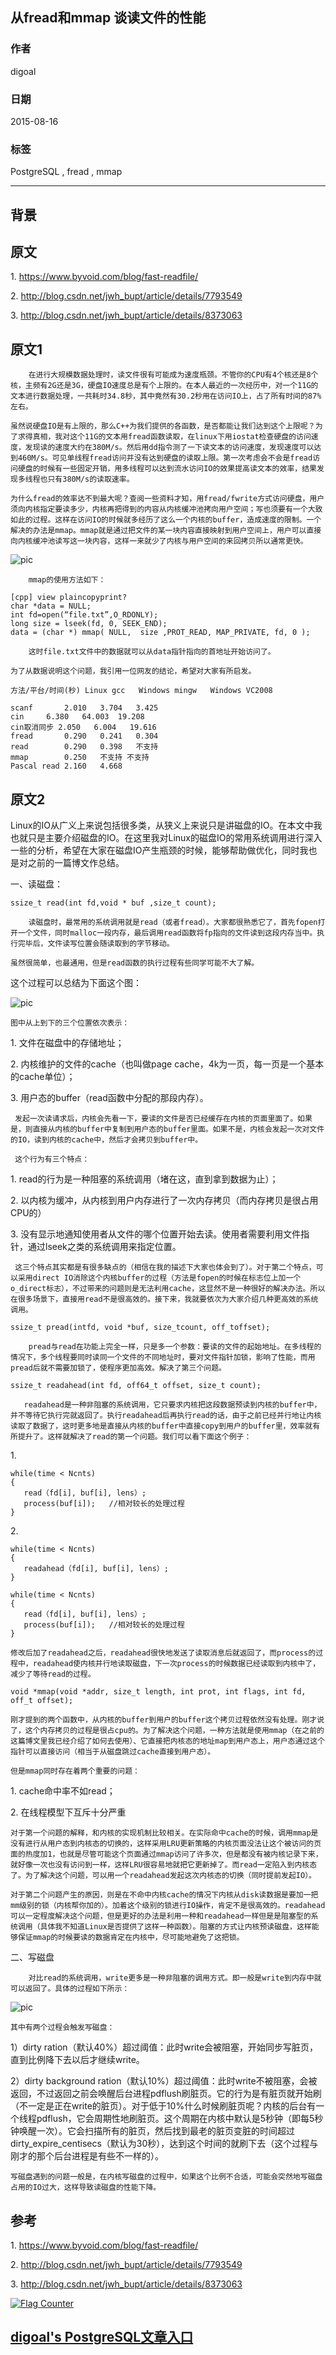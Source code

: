 ## 从fread和mmap 谈读文件的性能  
                                                         
### 作者                                        
digoal                                        
                                        
### 日期                                         
2015-08-16                                   
                                          
### 标签                                        
PostgreSQL , fread , mmap    
                                                    
----                                                    
                                                     
## 背景                                         
## 原文  
1\. https://www.byvoid.com/blog/fast-readfile/  
  
2\. http://blog.csdn.net/jwh_bupt/article/details/7793549  
  
3\. http://blog.csdn.net/jwh_bupt/article/details/8373063  
  
## 原文1  
        在进行大规模数据处理时，读文件很有可能成为速度瓶颈。不管你的CPU有4个核还是8个核，主频有2G还是3G，硬盘IO速度总是有个上限的。在本人最近的一次经历中，对一个11G的文本进行数据处理，一共耗时34.8秒，其中竟然有30.2秒用在访问IO上，占了所有时间的87%左右。  
  
	虽然说硬盘IO是有上限的，那么C++为我们提供的各函数，是否都能让我们达到这个上限呢？为了求得真相，我对这个11G的文本用fread函数读取，在linux下用iostat检查硬盘的访问速度，发现读的速度大约在380M/s。然后用dd指令测了一下读文本的访问速度，发现速度可以达到460M/s。可见单线程fread访问并没有达到硬盘的读取上限。第一次考虑会不会是fread访问硬盘的时候有一些固定开销，用多线程可以达到流水访问IO的效果提高读文本的效率，结果发现多线程也只有380M/s的读取速率。  
          
	为什么fread的效率达不到最大呢？查阅一些资料才知，用fread/fwrite方式访问硬盘，用户须向内核指定要读多少，内核再把得到的内容从内核缓冲池拷向用户空间；写也须要有一个大致如此的过程。这样在访问IO的时候就多经历了这么一个内核的buffer，造成速度的限制。一个解决的办法是mmap。mmap就是通过把文件的某一块内容直接映射到用户空间上，用户可以直接向内核缓冲池读写这一块内容，这样一来就少了内核与用户空间的来回拷贝所以通常更快。  
  
![pic](20150816_03_pic_001.png)  
   
        mmap的使用方法如下：  
  
```  
[cpp] view plaincopyprint?  
char *data = NULL;    
int fd=open(“file.txt”,O_RDONLY);     
long size = lseek(fd, 0, SEEK_END);    
data = (char *) mmap( NULL,  size ,PROT_READ, MAP_PRIVATE, fd, 0 );     
```  
  
        这时file.txt文件中的数据就可以从data指针指向的首地址开始访问了。  
  
	为了从数据说明这个问题，我引用一位网友的结论，希望对大家有所启发。  
  
```  
方法/平台/时间(秒)	Linux gcc	Windows mingw	Windows VC2008  
  
scanf		2.010	3.704	3.425  
cin		6.380	64.003	19.208  
cin取消同步	2.050	6.004	19.616  
fread		0.290	0.241	0.304  
read		0.290	0.398	不支持  
mmap		0.250	不支持	不支持  
Pascal read	2.160	4.668  
```  
  
  
## 原文2  
  
Linux的IO从广义上来说包括很多类，从狭义上来说只是讲磁盘的IO。在本文中我也就只是主要介绍磁盘的IO。在这里我对Linux的磁盘IO的常用系统调用进行深入一些的分析，希望在大家在磁盘IO产生瓶颈的时候，能够帮助做优化，同时我也是对之前的一篇博文作总结。  
  
一、读磁盘：  
  
```  
ssize_t read(int fd,void * buf ,size_t count);  
```  
  
        读磁盘时，最常用的系统调用就是read（或者fread）。大家都很熟悉它了，首先fopen打开一个文件，同时malloc一段内存，最后调用read函数将fp指向的文件读到这段内存当中。执行完毕后，文件读写位置会随读取到的字节移动。  
  
	虽然很简单，也最通用，但是read函数的执行过程有些同学可能不大了解。  
  
这个过程可以总结为下面这个图：  
  
![pic](20150816_03_pic_002.png)  
   
  
	图中从上到下的三个位置依次表示：  
  
1\. 文件在磁盘中的存储地址；  
  
2\. 内核维护的文件的cache（也叫做page cache，4k为一页，每一页是一个基本的cache单位）；  
  
3\. 用户态的buffer（read函数中分配的那段内存）。  
  
	 发起一次读请求后，内核会先看一下，要读的文件是否已经缓存在内核的页面里面了。如果是，则直接从内核的buffer中复制到用户态的buffer里面。如果不是，内核会发起一次对文件的IO，读到内核的cache中，然后才会拷贝到buffer中。  
           
	 这个行为有三个特点：  
  
1\. read的行为是一种阻塞的系统调用（堵在这，直到拿到数据为止）；  
  
2\. 以内核为缓冲，从内核到用户内存进行了一次内存拷贝（而内存拷贝是很占用CPU的）  
  
3\. 没有显示地通知使用者从文件的哪个位置开始去读。使用者需要利用文件指针，通过lseek之类的系统调用来指定位置。  
           
	 这三个特点其实都是有很多缺点的（相信在我的描述下大家也体会到了）。对于第二个特点，可以采用direct IO消除这个内核buffer的过程（方法是fopen的时候在标志位上加一个o_direct标志），不过带来的问题则是无法利用cache，这显然不是一种很好的解决办法。所以在很多场景下，直接用read不是很高效的。接下来，我就要依次为大家介绍几种更高效的系统调用。  
  
  
```  
ssize_t pread(intfd, void *buf, size_tcount, off_toffset);  
```  
  
        pread与read在功能上完全一样，只是多一个参数：要读的文件的起始地址。在多线程的情况下，多个线程要同时读同一个文件的不同地址时，要对文件指针加锁，影响了性能，而用pread后就不需要加锁了，使程序更加高效。解决了第三个问题。  
  
```  
ssize_t readahead(int fd, off64_t offset, size_t count);  
```  
  
       readahead是一种非阻塞的系统调用，它只要求内核把这段数据预读到内核的buffer中，并不等待它执行完就返回了。执行readahead后再执行read的话，由于之前已经并行地让内核读取了数据了，这时更多地是直接从内核的buffer中直接copy到用户的buffer里，效率就有所提升了。这样就解决了read的第一个问题。我们可以看下面这个例子：  
1\.  
  
```  
while(time < Ncnts)    
{    
   read（fd[i], buf[i], lens）;    
   process(buf[i]);   //相对较长的处理过程    
}    
```  
  
2\.   
  
```  
while(time < Ncnts)    
{    
   readahead（fd[i], buf[i], lens）;    
}    
    
while(time < Ncnts)    
{    
   read（fd[i], buf[i], lens）;    
   process(buf[i]);   //相对较长的处理过程    
}  
```  
  
  
	修改后加了readahead之后，readahead很快地发送了读取消息后就返回了，而process的过程中，readahead使内核并行地读取磁盘，下一次process的时候数据已经读取到内核中了，减少了等待read的过程。  
  
```  
void *mmap(void *addr, size_t length, int prot, int flags, int fd, off_t offset);  
```  
  
	刚才提到的两个函数中，从内核的buffer到用户的buffer这个拷贝过程依然没有处理。刚才说了，这个内存拷贝的过程是很占cpu的。为了解决这个问题，一种方法就是使用mmap（在之前的这篇博文里我已经介绍了如何去使用）、它直接把内核态的地址map到用户态上，用户态通过这个指针可以直接访问（相当于从磁盘跳过cache直接到用户态）。  
          
	但是mmap同时存在着两个重要的问题：  
  
1\. cache命中率不如read；  
  
2\. 在线程模型下互斥十分严重  
          
	对于第一个问题的解释，和内核的实现机制比较相关。在实际命中cache的时候，调用mmap是没有进行从用户态到内核态的切换的，这样采用LRU更新策略的内核页面没法让这个被访问的页面的热度加1，也就是尽管可能这个页面通过mmap访问了许多次，但是都没有被内核记录下来，就好像一次也没有访问到一样，这样LRU很容易地就把它更新掉了。而read一定陷入到内核态了。为了解决这个问题，可以用一个readahead发起这次内核态的切换（同时提前发起IO）。  
  
	对于第二个问题产生的原因，则是在不命中内核cache的情况下内核从disk读数据是要加一把mm级别的锁（内核帮你加的）。加着这个级别的锁进行IO操作，肯定不是很高效的。readahead可以一定程度解决这个问题，但是更好的办法是利用一种和readahead一样但是是阻塞型的系统调用（具体我不知道Linux是否提供了这样一种函数）。阻塞的方式让内核预读磁盘，这样能够保证mmap的时候要读的数据肯定在内核中，尽可能地避免了这把锁。  
  
二、写磁盘  
  
        对比read的系统调用，write更多是一种非阻塞的调用方式。即一般是write到内存中就可以返回了。具体的过程如下所示：  
  
![pic](20150816_03_pic_003.png)  
   
  
	其中有两个过程会触发写磁盘：  
  
1）dirty ration（默认40%）超过阈值：此时write会被阻塞，开始同步写脏页，直到比例降下去以后才继续write。  
  
2）dirty background ration（默认10%）超过阈值：此时write不被阻塞，会被返回，不过返回之前会唤醒后台进程pdflush刷脏页。它的行为是有脏页就开始刷（不一定是正在write的脏页）。对于低于10%什么时候刷脏页呢？内核的后台有一个线程pdflush，它会周期性地刷脏页。这个周期在内核中默认是5秒钟（即每5秒钟唤醒一次）。它会扫描所有的脏页，然后找到最老的脏页变脏的时间超过dirty_expire_centisecs（默认为30秒），达到这个时间的就刷下去（这个过程与刚才的那个后台进程是有些不一样的）。  
  
	写磁盘遇到的问题一般是，在内核写磁盘的过程中，如果这个比例不合适，可能会突然地写磁盘占用的IO过大，这样导致读磁盘的性能下降。  
  
## 参考  
1\. https://www.byvoid.com/blog/fast-readfile/  
  
2\. http://blog.csdn.net/jwh_bupt/article/details/7793549  
  
3\. http://blog.csdn.net/jwh_bupt/article/details/8373063  
  
<a rel="nofollow" href="http://info.flagcounter.com/h9V1"  ><img src="http://s03.flagcounter.com/count/h9V1/bg_FFFFFF/txt_000000/border_CCCCCC/columns_2/maxflags_12/viewers_0/labels_0/pageviews_0/flags_0/"  alt="Flag Counter"  border="0"  ></a>  
  
  
  
  
## [digoal's PostgreSQL文章入口](https://github.com/digoal/blog/blob/master/README.md "22709685feb7cab07d30f30387f0a9ae")
  
